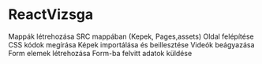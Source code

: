 # ReactVizsga
Mappák létrehozása SRC mappában (Kepek, Pages,assets)
Oldal felépítése
CSS kódok megírása
Képek importálása és beillesztése
Videók beágyazása
Form elemek létrehozása
Form-ba felvitt adatok küldése
